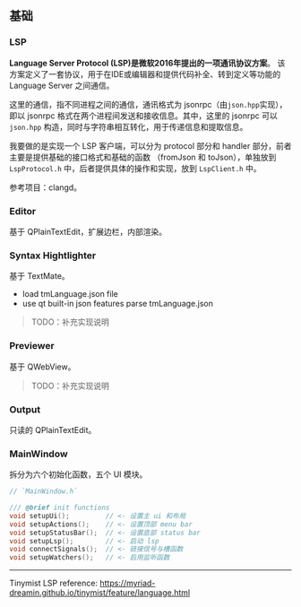 ## 基础

### LSP

**Language Server Protocol (LSP)是微软2016年提出的一项通讯协议方案**。 该方案定义了一套协议，用于在IDE或编辑器和提供代码补全、转到定义等功能的 Language Server 之间通信。

这里的通信，指不同进程之间的通信，通讯格式为 jsonrpc（由`json.hpp`实现），即以 jsonrpc 格式在两个进程间发送和接收信息。其中，这里的 jsonrpc 可以 `json.hpp` 构造，同时与字符串相互转化，用于传递信息和提取信息。

我要做的是实现一个 LSP 客户端，可以分为 protocol 部分和 handler 部分，前者主要是提供基础的接口格式和基础的函数 （fromJson 和 toJson），单独放到 `LspProtocol.h` 中，后者提供具体的操作和实现，放到 `LspClient.h` 中。

参考项目：clangd。

### Editor

基于 QPlainTextEdit，扩展边栏，内部渲染。

### Syntax Hightlighter

基于 TextMate。

- load tmLanguage.json file
- use qt built-in json features parse tmLanguage.json

> TODO：补充实现说明

### Previewer

基于 QWebView。

> TODO：补充实现说明

### Output

只读的 QPlainTextEdit。

### MainWindow

拆分为六个初始化函数，五个 UI 模块。

```cpp
// `MainWindow.h`

/// @brief init functions
void setupUi();         // <- 设置主 ui 和布局
void setupActions();    // <- 设置顶部 menu bar
void setupStatusBar();  // <- 设置底部 status bar
void setupLsp();        // <- 启动 lsp
void connectSignals();  // <- 链接信号与槽函数
void setupWatchers();   // <- 启用监听函数
```

---

Tinymist LSP reference: <https://myriad-dreamin.github.io/tinymist/feature/language.html>
